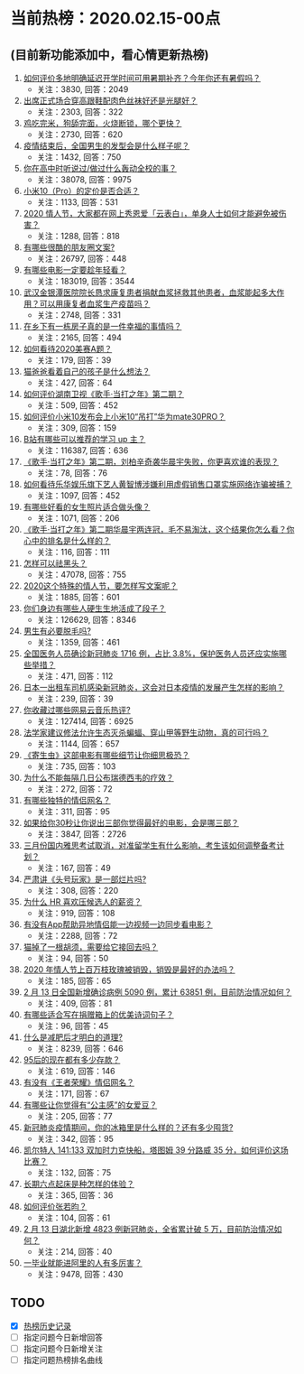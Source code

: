 # 当前热榜：2020.02.15-00点
## (目前新功能添加中，看心情更新热榜)
1. [如何评价多地明确延迟开学时间可用暑期补齐？今年你还有暑假吗？](https://www.zhihu.com/question/371793704)
    * 关注：3830, 回答：2049
2. [出席正式场合穿高跟鞋配肉色丝袜好还是光腿好？](https://www.zhihu.com/question/363020928)
    * 关注：2303, 回答：322
3. [鸡吃完米，狗舔完面，火烧断锁，哪个更快？](https://www.zhihu.com/question/370255796)
    * 关注：2730, 回答：620
4. [疫情结束后，全国男生的发型会是什么样子呢？](https://www.zhihu.com/question/371129425)
    * 关注：1432, 回答：750
5. [你在高中时听说过/做过什么轰动全校的事？](https://www.zhihu.com/question/319923069)
    * 关注：38078, 回答：9975
6. [小米10（Pro）的定价是否合适？](https://www.zhihu.com/question/371625212)
    * 关注：1133, 回答：531
7. [2020 情人节，大家都在网上秀恩爱「云表白」，单身人士如何才能避免被伤害？](https://www.zhihu.com/question/371574272)
    * 关注：1288, 回答：818
8. [有哪些很酷的朋友圈文案?](https://www.zhihu.com/question/346046856)
    * 关注：26797, 回答：448
9. [有哪些电影一定要趁年轻看？](https://www.zhihu.com/question/25699277)
    * 关注：183019, 回答：3544
10. [武汉金银潭医院院长恳求康复患者捐献血浆拯救其他患者，血浆能起多大作用？可以用康复者血浆生产疫苗吗？](https://www.zhihu.com/question/371710237)
    * 关注：2748, 回答：331
11. [在乡下有一栋房子真的是一件幸福的事情吗？](https://www.zhihu.com/question/315366195)
    * 关注：2165, 回答：494
12. [如何看待2020美赛A题？](https://www.zhihu.com/question/371781098)
    * 关注：179, 回答：39
13. [猫爸爸看着自己的孩子是什么想法？](https://www.zhihu.com/question/370106215)
    * 关注：427, 回答：64
14. [如何评价湖南卫视《歌手·当打之年》第二期？](https://www.zhihu.com/question/371793258)
    * 关注：509, 回答：452
15. [如何评价小米10发布会上小米10“吊打”华为mate30PRO？](https://www.zhihu.com/question/371605595)
    * 关注：309, 回答：159
16. [B站有哪些可以推荐的学习 up 主？](https://www.zhihu.com/question/292372507)
    * 关注：116387, 回答：636
17. [《歌手·当打之年》第二期，刘柏辛奇袭华晨宇失败，你更喜欢谁的表现？](https://www.zhihu.com/question/371938806)
    * 关注：78, 回答：76
18. [如何看待乐华娱乐旗下艺人黄智博涉嫌利用虚假销售口罩实施网络诈骗被捕？](https://www.zhihu.com/question/371714915)
    * 关注：1097, 回答：452
19. [有哪些好看的女生照片适合做头像？](https://www.zhihu.com/question/310852153)
    * 关注：1071, 回答：206
20. [《歌手·当打之年》第二期华晨宇两连冠，毛不易淘汰，这个结果你怎么看？你心中的排名是什么样的？](https://www.zhihu.com/question/371909237)
    * 关注：116, 回答：111
21. [怎样可以祛黑头？](https://www.zhihu.com/question/22564337)
    * 关注：47078, 回答：755
22. [2020这个特殊的情人节，要怎样写文案呢？](https://www.zhihu.com/question/370921864)
    * 关注：1885, 回答：601
23. [你们身边有哪些人硬生生地活成了段子？](https://www.zhihu.com/question/52114382)
    * 关注：126629, 回答：8346
24. [男生有必要脱毛吗?](https://www.zhihu.com/question/35316824)
    * 关注：1359, 回答：461
25. [全国医务人员确诊新冠肺炎 1716 例，占比 3.8%，保护医务人员还应实施哪些举措？](https://www.zhihu.com/question/371846488)
    * 关注：471, 回答：112
26. [日本一出租车司机感染新冠肺炎，这会对日本疫情的发展产生怎样的影响？](https://www.zhihu.com/question/371648647)
    * 关注：239, 回答：39
27. [你收藏过哪些网易云音乐热评?](https://www.zhihu.com/question/324405640)
    * 关注：127414, 回答：6925
28. [法学家建议修法允许生态灭杀蝙蝠、穿山甲等野生动物，真的可行吗？](https://www.zhihu.com/question/371777919)
    * 关注：1144, 回答：657
29. [《寄生虫》这部电影有哪些细节让你细思极恐？](https://www.zhihu.com/question/339266736)
    * 关注：735, 回答：103
30. [为什么不能每隔几日公布瑞德西韦的疗效？](https://www.zhihu.com/question/371151353)
    * 关注：272, 回答：72
31. [有哪些独特的情侣网名？](https://www.zhihu.com/question/334095036)
    * 关注：311, 回答：95
32. [如果给你30秒让你说出三部你觉得最好的电影，会是哪三部？](https://www.zhihu.com/question/369042910)
    * 关注：3847, 回答：2726
33. [三月份国内雅思考试取消，对准留学生有什么影响，考生该如何调整备考计划？](https://www.zhihu.com/question/371875707)
    * 关注：167, 回答：49
34. [严肃讲《头号玩家》是一部烂片吗?](https://www.zhihu.com/question/271207473)
    * 关注：308, 回答：220
35. [为什么 HR 喜欢压候选人的薪资？](https://www.zhihu.com/question/63658867)
    * 关注：919, 回答：108
36. [有没有App帮助异地情侣能一边视频一边同步看电影？](https://www.zhihu.com/question/25820272)
    * 关注：2288, 回答：72
37. [猫掉了一根胡须，需要给它接回去吗？](https://www.zhihu.com/question/368404432)
    * 关注：94, 回答：50
38. [2020 年情人节上百万枝玫瑰被销毁，销毁是最好的办法吗？](https://www.zhihu.com/question/371809946)
    * 关注：185, 回答：65
39. [2 月 13 日全国新增确诊病例 5090 例，累计 63851 例，目前防治情况如何？](https://www.zhihu.com/question/371785264)
    * 关注：409, 回答：81
40. [有哪些适合写在捐赠箱上的优美诗词句子？](https://www.zhihu.com/question/371523329)
    * 关注：96, 回答：45
41. [什么是减肥后才明白的道理?](https://www.zhihu.com/question/354976042)
    * 关注：8239, 回答：646
42. [95后的现在都有多少存款？](https://www.zhihu.com/question/319818836)
    * 关注：619, 回答：146
43. [有没有《王者荣耀》情侣网名？](https://www.zhihu.com/question/308193659)
    * 关注：171, 回答：67
44. [有哪些让你觉得有“公主感”的女爱豆？](https://www.zhihu.com/question/371114524)
    * 关注：205, 回答：77
45. [新冠肺炎疫情期间，你的冰箱里是什么样的？还有多少囤货?](https://www.zhihu.com/question/370956861)
    * 关注：342, 回答：95
46. [凯尔特人 141:133 双加时力克快船，塔图姆 39 分路威 35 分，如何评价这场比赛？](https://www.zhihu.com/question/371766510)
    * 关注：132, 回答：75
47. [长期六点起床是种怎样的体验？](https://www.zhihu.com/question/313100389)
    * 关注：365, 回答：36
48. [如何评价张若昀？](https://www.zhihu.com/question/319378364)
    * 关注：104, 回答：61
49. [2 月 13 日湖北新增 4823 例新冠肺炎，全省累计破 5 万，目前防治情况如何？](https://www.zhihu.com/question/371766431)
    * 关注：214, 回答：40
50. [一毕业就能进阿里的人有多厉害？](https://www.zhihu.com/question/344204972)
    * 关注：9478, 回答：430
## TODO
* [x] [热榜历史记录](hot_history/AllHot.md)
* [ ] 指定问题今日新增回答
* [ ] 指定问题今日新增关注
* [ ] 指定问题热榜排名曲线
